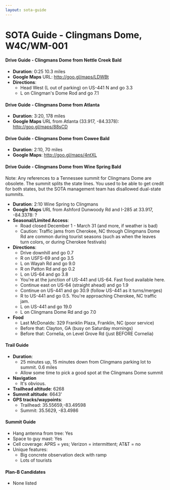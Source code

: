 ```yaml
---
layout: sota-guide
---
```

# SOTA Guide - Clingmans Dome, W4C/WM-001

#### Drive Guide - Clingmans Dome from Nettle Creek Bald

* **Duration**: 0:25 10.3 miles
* **Google Maps** URL: http://goo.gl/maps/LDWBt
* **Directions**: 
  * Head West (L out of parking) on US-441 N and go 3.3
  * L on Clingman's Dome Rod and go 7.1

#### Drive Guide - Clingmans Dome from Atlanta

* **Duration**: 3:20, 178 miles
* **Google Maps** URL from Atlanta (33.917, -84.3378): http://goo.gl/maps/88sCD

#### Drive Guide - Clingmans Dome from Cowee Bald

* **Duration**: 2:10, 70 miles
* **Google Maps**: http://goo.gl/maps/4ntXL

#### Drive Guide - Clingmans Dome from Wine Spring Bald

Note: Any references to a Tennessee summit for Clingmans Dome are obsolete.  The summit splits the state lines.  You used to be able to get credit for both states, but the SOTA management team has disallowed dual-state summits.

* **Duration**: 2:10 Wine Spring to Clingmans
* **Google Maps** URL from Ashford Dunwoody Rd and I-285 at 33.917, -84.3378: ?
* **Seasonal/Limited Access**: 
    * Road closed December 1 - March 31 (and more, if weather is bad)
    * Caution: Traffic jams from Cherokee, NC through Clingmans Dome Rd are common during tourist seasons (such as when the leaves turn colors, or during Cherokee festivals)
* **Directions**:
    * Drive downhill and go 0.7
    * R on USFS-69 and go 3.5
    * L on Wayah Rd and go 9.0
    * R on Patton Rd and go 0.2
    * L on US-64 and go 3.8
    * You're at the junction of US-441 and US-64.  Fast food available here.
    * Continue east on US-64 (straight ahead) and go 1.9
    * Continue on US-441 and go 30.9 (follow US-441 as it turns/merges)
    * R to US-441 and go 0.5.  You're approaching Cherokee, NC traffic jam.
    * L on US-441 and go 19.0
    * L on Clingmans Dome Rd and go 7.0
* **Food**
    * Last McDonalds: 329 Franklin Plaza, Franklin, NC (poor service)
    * Before that: Clayton, GA (busy on Saturday mornings)
    * Before that: Cornelia, on Level Grove Rd (just BEFORE Cornelia)

#### Trail Guide

* **Duration**: 
    * 25 minutes up, 15 minutes down from Clingmans parking lot to summit. 0.6 miles
    * Allow some time to pick a good spot at the Clingmans Dome summit
* **Navigation**
    * It's obvious.
* **Trailhead altitude**: 6268
* **Summit altitude**: 6643'
* **GPS tracks/waypoints**:
    * Trailhead: 35.55659,-83.49598
    * Summit: 35.5629, -83.4986

#### Summit Guide

* Hang antenna from tree: Yes
* Space to guy mast: Yes
* Cell coverage: APRS = yes; Verizon = intermittent; AT&T = no
* Unique features:
    * Big concrete observation deck with ramp
    * Lots of tourists

#### Plan-B Candidates

* None listed
